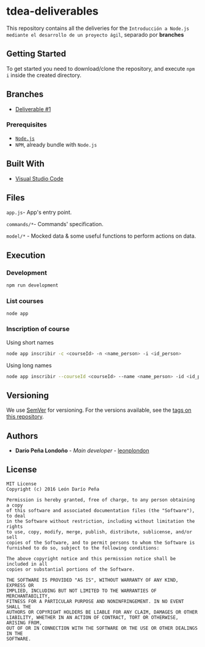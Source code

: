 # tdea-deliverables

This repository contains all the deliveries for the `Introducción a Node.js mediante el desarrollo de un proyecto ágil`, separado por **branches**

## Getting Started

To get started you need to download/clone the repository, and execute `npm i` inside the created directory.

## Branches

* [Deliverable #1](https://github.com/leonplondon/tdea-deliverables/tree/deliverable%231)


### Prerequisites

* [`Node.js`](https://nodejs.org/es/)
* `NPM`, already bundle with `Node.js` 

## Built With

* [Visual Studio Code](https://code.visualstudio.com/)

## Files

`app.js`- App's entry point.

`commands/*`- Commands' specification.

`model/*` - Mocked data & some useful functions to perform actions on data.

## Execution

### Development
```sh
npm run development
```

### List courses
```
node app
```

### Inscription of course
Using short names
```sh
node app inscribir -c <courseId> -n <name_person> -i <id_person>
```

Using long names
```sh
node app inscribir --courseId <courseId> --name <name_person> -id <id_person>
```

## Versioning

We use [SemVer](http://semver.org/) for versioning. For the versions available, see the [tags on this repository](https://github.com/leonplondon/tdea-deliverables/tags). 

## Authors

* **Darío Peña Londoño** - *Main developer* - [leonplondon](https://github.com/leonplondon)

## License

```
MIT License
Copyright (c) 2016 León Darío Peña

Permission is hereby granted, free of charge, to any person obtaining a copy
of this software and associated documentation files (the "Software"), to deal
in the Software without restriction, including without limitation the rights
to use, copy, modify, merge, publish, distribute, sublicense, and/or sell
copies of the Software, and to permit persons to whom the Software is
furnished to do so, subject to the following conditions:

The above copyright notice and this permission notice shall be included in all
copies or substantial portions of the Software.

THE SOFTWARE IS PROVIDED "AS IS", WITHOUT WARRANTY OF ANY KIND, EXPRESS OR
IMPLIED, INCLUDING BUT NOT LIMITED TO THE WARRANTIES OF MERCHANTABILITY,
FITNESS FOR A PARTICULAR PURPOSE AND NONINFRINGEMENT. IN NO EVENT SHALL THE
AUTHORS OR COPYRIGHT HOLDERS BE LIABLE FOR ANY CLAIM, DAMAGES OR OTHER
LIABILITY, WHETHER IN AN ACTION OF CONTRACT, TORT OR OTHERWISE, ARISING FROM,
OUT OF OR IN CONNECTION WITH THE SOFTWARE OR THE USE OR OTHER DEALINGS IN THE
SOFTWARE.
```
